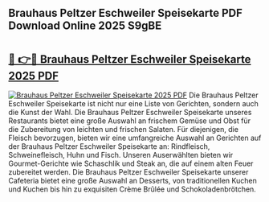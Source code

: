 ## Brauhaus Peltzer Eschweiler Speisekarte PDF Download Online 2025 S9gBE

# <h2><a href="http://gcbinuz.nevu.top/?p=Brauhaus+Peltzer+Eschweiler+Speisekarte">🔗 👉🔴 Brauhaus Peltzer Eschweiler Speisekarte 2025 PDF</a></h2>

[![Brauhaus Peltzer Eschweiler Speisekarte 2025 PDF](https://i.imgur.com/dBaPXMq.png)](http://gcbinuz.nevu.top/?p=Brauhaus+Peltzer+Eschweiler+Speisekarte)
Die Brauhaus Peltzer Eschweiler Speisekarte ist nicht nur eine Liste von Gerichten, sondern auch die Kunst der Wahl. Die Brauhaus Peltzer Eschweiler Speisekarte unseres Restaurants bietet eine große Auswahl an frischem Gemüse und Obst für die Zubereitung von leichten und frischen Salaten. Für diejenigen, die Fleisch bevorzugen, bieten wir eine umfangreiche Auswahl an Gerichten auf der Brauhaus Peltzer Eschweiler Speisekarte an: Rindfleisch, Schweinefleisch, Huhn und Fisch. Unseren Auserwählten bieten wir Gourmet-Gerichte wie Schaschlik und Steak an, die auf einem alten Feuer zubereitet werden. Die Brauhaus Peltzer Eschweiler Speisekarte unserer Cafeteria bietet eine große Auswahl an Desserts, von traditionellen Kuchen und Kuchen bis hin zu exquisiten Crème Brûlée und Schokoladenbrötchen.
